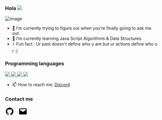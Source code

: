 ### Hola <img src="https://raw.githubusercontent.com/MartinHeinz/MartinHeinz/master/wave.gif" width="30px">

![image](https://user-images.githubusercontent.com/87962367/139198162-e7cf176e-b553-4f59-9dad-47883871e481.png)


- 🔭 I’m currently trying to figure out when you’re finally going to ask me out.
- 🌱 I’m currently learning Java Script Algorithms & Data Structures.
- ⚡ Fun fact : Ur past doesn't define who u are but ur actions define who u r :)
 
### Programming languages
<a href="#">
    <img src="https://user-images.githubusercontent.com/87962367/139209814-4d604f60-b90a-4208-ae94-59c7fe03df57.png" width="35px">
    <img src="https://user-images.githubusercontent.com/87962367/139207165-deb3c285-0119-411c-8f41-066194315ae2.png" width="35px">
    <img src="https://user-images.githubusercontent.com/87962367/139207721-43aa6ec3-c8ba-45ca-841a-4cd7f2f9346f.png" width="35px">
    <img src="https://user-images.githubusercontent.com/87962367/139210656-b9eda296-c06e-42f3-9117-78f37a185526.png" width="35px">

</a> 


 - 📫 How to reach me: [Discord](https://discords.com/bio/p/blitzey) 
 

<h3 id="social">Contact me </h3>
<a href="//github.com/blitzey86"><img src="https://raw.githubusercontent.com/Automattic/social-logos/master/svg-min/github.svg" width="30px" style="width: 30px;margin-right: 10px;" /></a>
<a href="mailto:blitzey86@gmail.com"><img src="https://raw.githubusercontent.com/Automattic/social-logos/master/svg-min/mail.svg" width="30px" /></a>
